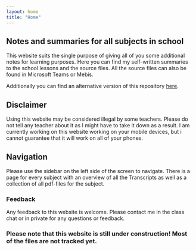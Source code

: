```yaml
---
layout: home
title: "Home"
---
```


## **Notes and summaries for all subjects in school**

This website suits the single purpose of giving all of you some additional notes for learning purposes.
Here you can find my self-written summaries to the school lessons and the source files. All the source files can also be found in Microsoft Teams or Mebis.

Additionally you can find an alternative version of this repository [here](https://myLogic207.github.io).

## Disclaimer

Using this website may be considered illegal by some teachers. Please do not tell any teacher about it as I might have to take it down as a result. I am currently working on this website working on your mobile devices, but i cannot guarantee that it will work on all of your phones.

## Navigation

Please use the sidebar on the left side of the screen to navigate. There is a page for every subject with an overview of all the Transcripts as well as a collection of all pdf-files for the subject.

### Feedback

Any feedback to this website is welcome. Please contact me in the class chat or in private for any questions or feedback.

### **Please note that this website is still under construction! Most of the files are not tracked yet.**